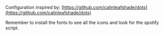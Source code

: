 Configuration inspired by: [https://github.com/calinleafshade/dots](https://github.com/calinleafshade/dots)

Remember to install the fonts to see all the icons and look for the spotify script.
